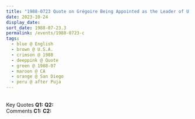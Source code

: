 ```yaml
---
title: "1988-0723 Quote on Grégoire Being Appointed as the Leader of U.S.A. for a Short Time, after Śhrī Buddha Pūjā, San Diego, CA, U.S.A."
date: 2023-10-24
display_date: 
sort_date: 1988-07-23.3
permalink: /events/1988-0723-c
tags:
  - blue @ English
  - brown @ U.S.A.
  - crimson @ 1988
  - deeppink @ Quote
  - green @ 1988-07
  - maroon @ CA
  - orange @ San Diego
  - peru @ after Puja
---
```


<br>

<wave-list>
  <list-title color="DarkSeaGreen" width="55">Key Quotes</list-title>
  <list-item color="BlanchedAlmond" width="280"><b>Q1:</b> <i></i></list-item>
  <list-item color="Lavender" width="280"><b>Q2:</b> <i></i></list-item>
</wave-list>

<br>

<wave-list>
  <list-title color="DarkSeaGreen" width="55">Comments</list-title>
  <list-item color="BlanchedAlmond" width="280"><b>C1:</b> <i></i></list-item>
  <list-item color="Lavender" width="280"><b>C2:</b> <i></i></list-item>
</wave-list>